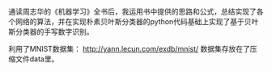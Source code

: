 # 
通读周志华的《机器学习》全书后，我运用书中提供的思路和公式，总结实现了各个网络的算法，并在实现朴素贝叶斯分类器的python代码基础上实现了基于贝叶斯分类器的手写数字识别。

利用了MNIST数据集：
http://yann.lecun.com/exdb/mnist/
数据集存放在了压缩文件data里。
